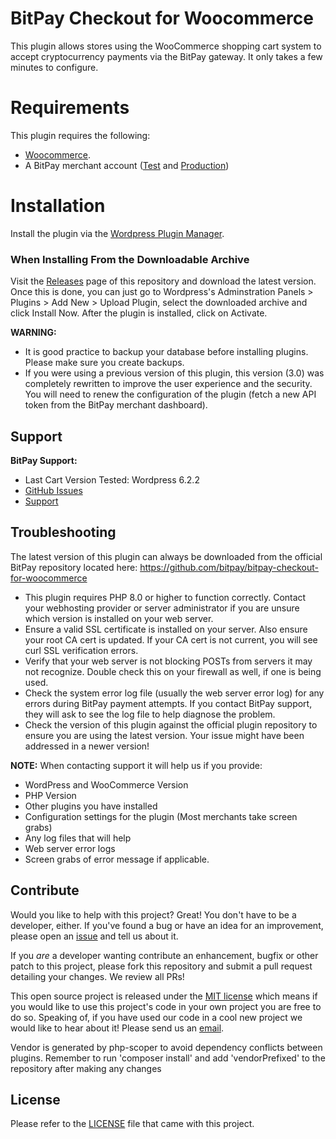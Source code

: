 BitPay Checkout for Woocommerce
===============================

This plugin allows stores using the WooCommerce shopping cart system to accept cryptocurrency payments via the BitPay gateway. It only takes a few minutes to configure.

# Requirements

This plugin requires the following:

* [Woocommerce](https://wordpress.org/plugins/woocommerce/).
* A BitPay merchant account ([Test](http://test.bitpay.com) and [Production](http://www.bitpay.com))

# Installation

Install the plugin via the [Wordpress Plugin Manager](https://wordpress.org/plugins/bitpay-checkout-for-woocommerce/#installation).

### When Installing From the Downloadable Archive

Visit the [Releases](https://github.com/bitpay/bitpay-checkout-for-woocommerce/releases) page of this repository and download the latest version. Once this is done, you can just go to Wordpress's Adminstration Panels > Plugins > Add New > Upload Plugin, select the downloaded archive and click Install Now. After the plugin is installed, click on Activate.

**WARNING:** 
* It is good practice to backup your database before installing plugins. Please make sure you create backups.
* If you were using a previous version of this plugin, this version (3.0) was completely rewritten to improve the user experience and the security. You will need to renew the configuration of the plugin (fetch a new API token from the BitPay merchant dashboard).

## Support

**BitPay Support:**

* Last Cart Version Tested: Wordpress 6.2.2
* [GitHub Issues](https://github.com/bitpay/bitpay-checkout-for-woocommerce/issues)
* [Support](https://support.bitpay.com/hc/en-us)

## Troubleshooting

The latest version of this plugin can always be downloaded from the official BitPay repository located here: https://github.com/bitpay/bitpay-checkout-for-woocommerce

* This plugin requires PHP 8.0 or higher to function correctly. Contact your webhosting provider or server administrator if you are unsure which version is installed on your web server.
* Ensure a valid SSL certificate is installed on your server. Also ensure your root CA cert is updated. If your CA cert is not current, you will see curl SSL verification errors.
* Verify that your web server is not blocking POSTs from servers it may not recognize. Double check this on your firewall as well, if one is being used.
* Check the system error log file (usually the web server error log) for any errors during BitPay payment attempts. If you contact BitPay support, they will ask to see the log file to help diagnose the problem.
* Check the version of this plugin against the official plugin repository to ensure you are using the latest version. Your issue might have been addressed in a newer version!

**NOTE:** When contacting support it will help us if you provide:

* WordPress and WooCommerce Version
* PHP Version
* Other plugins you have installed
* Configuration settings for the plugin (Most merchants take screen grabs)
* Any log files that will help
* Web server error logs
* Screen grabs of error message if applicable.

## Contribute

Would you like to help with this project?  Great!  You don't have to be a developer, either.  If you've found a bug or have an idea for an improvement, please open an [issue](https://github.com/bitpay/bitpay-checkout-for-woocommerce/issues) and tell us about it.

If you *are* a developer wanting contribute an enhancement, bugfix or other patch to this project, please fork this repository and submit a pull request detailing your changes.  We review all PRs!

This open source project is released under the [MIT license](http://opensource.org/licenses/MIT) which means if you would like to use this project's code in your own project you are free to do so. Speaking of, if you have used our code in a cool new project we would like to hear about it!  Please send us an [email](mailto:sales-engineering@bitpay.com).

Vendor is generated by php-scoper to avoid dependency conflicts between plugins. Remember to run 'composer install' and add 'vendorPrefixed' to the repository after making any changes

## License

Please refer to the [LICENSE](https://github.com/bitpay/bitpay-checkout-for-woocommerce/blob/master/LICENSE) file that came with this project.
